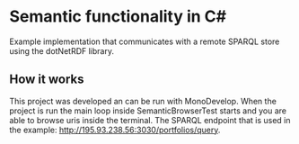 
# Semantic functionality in C\#
Example implementation that communicates with a remote SPARQL store using the dotNetRDF library.

## How it works
This project was developed an can be run with MonoDevelop. When the project is run the main loop inside SemanticBrowserTest starts and you are able to browse uris inside the terminal. The SPARQL endpoint that is used in the example: http://195.93.238.56:3030/portfolios/query.
